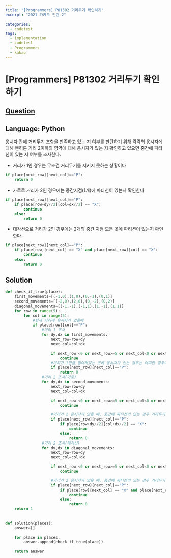 ```yaml
---
title: "[Programmers] P81302 거리두기 확인하기"
excerpt: "2021 카카오 인턴 2"

categories:
  - codetest
tags:
  - implementation
  - codetest
  - Programmers
  - kakao
---
```

# [Programmers] P81302 거리두기 확인하기
## [Question](https://school.programmers.co.kr/learn/courses/30/lessons/81302)
## Language: Python

응시자 간에 거리두기 조항을 만족하고 있는 지 여부를 판단하기 위해 각각의 응시자에 대해 맨허튼 거리 2이하의 영역에 대해 응시자가 있는 지 확인하고 있으면 중간에 파티션이 있는 지 여부를 조사한다.

- 거리가 1인 경우는 무조건 거리두기를 지키지 못하는 상황이다

```python
if place[next_row][next_col]=="P":
    return 0
```

- 가로로 거리가 2인 경우에는 중간지점(1개)에 파티션이 있는지 확인한다

```python
if place[next_row][next_col]=="P":
    if place[row+dy//2][col+dx//2] == "X":
        continue
    else:
        return 0
```
- 대각선으로 거리가 2인 경우에는 2개의 중간 지점 모든 곳에 파티션이 있는지 확인한다.

```python
if place[next_row][next_col]=="P":
    if place[row][next_col] == "X" and place[next_row][col] == "X":
        continue
    else:
        return 0
```

## Solution

```python
def check_if_true(place):
    first_movements=[(-1,0),(1,0),(0,-1),(0,1)]
    second_movements=[(-2,0),(2,0),(0,-2),(0,2)]
    diagonal_movements=[(-1,-1),(-1,1),(1,-1),(1,1)]
    for row in range(5):
        for col in range(5):
            #현재 자리에 응시자가 있을때
            if place[row][col]=="P":
                #거리 1 조사
                for dy,dx in first_movements:
                    next_row=row+dy
                    next_col=col+dx

                    if next_row <0 or next_row>=5 or next_col<0 or next_col >=5:
                        continue
                    #거리가 1만큼 떨어져있는 곳에 응시자가 있는 경우는 어떠한 경우에도 거리두기가 지켜지지 않는다.
                    if place[next_row][next_col]=="P":
                        return 0
                #거리 2 조사(가로)
                for dy,dx in second_movements:
                    next_row=row+dy
                    next_col=col+dx

                    if next_row <0 or next_row>=5 or next_col<0 or next_col >=5:
                        continue

                    #거리가 2 응시자가 있을 때, 중간에 파티션이 있는 경우 거리두기는 지켜진다.
                    if place[next_row][next_col]=="P":
                        if place[row+dy//2][col+dx//2] == "X":
                            continue
                        else:
                            return 0
                #거리 2 조사(대각선)
                for dy,dx in diagonal_movements:
                    next_row=row+dy
                    next_col=col+dx

                    if next_row <0 or next_row>=5 or next_col<0 or next_col >=5:
                        continue

                    #거리가 2 응시자가 있을 때, 중간에 파티션이 있는 경우 거리두기는 지켜진다.
                    if place[next_row][next_col]=="P":
                        if place[row][next_col] == "X" and place[next_row][col] == "X":
                            continue
                        else:
                            return 0
    return 1
        
    
def solution(places):
    answer=[]

    for place in places:
        answer.append(check_if_true(place))
    
    return answer
```
